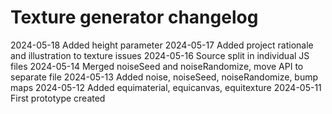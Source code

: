 # Texture generator changelog


2024-05-18	Added height parameter
2024-05-17	Added project rationale and illustration to texture issues
2024-05-16	Source split in individual JS files
2024-05-14	Merged noiseSeed and noiseRandomize, move API to separate file
2024-05-13	Added noise, noiseSeed, noiseRandomize, bump maps
2024-05-12	Added equimaterial, equicanvas, equitexture
2024-05-11	First prototype created